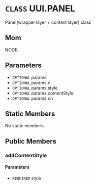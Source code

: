 # `CLASS` UUI.PANEL
Panel(wrapper layer + content layer) class

## Mom
NODE

## Parameters
* `OPTIONAL` params 
* `OPTIONAL` params.c 
* `OPTIONAL` params.style 
* `OPTIONAL` params.contentStyle 
* `OPTIONAL` params.on 

## Static Members
No static members.

## Public Members

### addContentStyle
#### Parameters
* `REQUIRED` style
